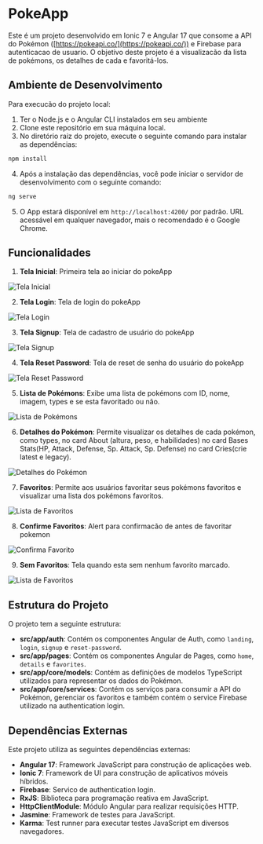 # PokeApp

Este é um projeto desenvolvido em Ionic 7 e Angular 17 que consome a API do Pokémon ([https://pokeapi.co/](https://pokeapi.co/)) e Firebase para autenticacao de usuario. O objetivo deste projeto é a visualizacão da lista de pokémons, os detalhes de cada e favoritá-los.

## Ambiente de Desenvolvimento

Para execucão do projeto local:

1. Ter o Node.js e o Angular CLI instalados em seu ambiente
2. Clone este repositório em sua máquina local.
3. No diretório raiz do projeto, execute o seguinte comando para instalar as dependências:

```bash
npm install
```

4. Após a instalação das dependências, você pode iniciar o servidor de desenvolvimento com o seguinte comando:

```bash
ng serve
```

5. O App estará disponível em `http://localhost:4200/` por padrão. URL acessável em qualquer navegador, mais o recomendado é o Google Chrome.

## Funcionalidades

1. **Tela Inicial**: Primeira tela ao iniciar do pokeApp

![Tela Inicial](screenshots/tela_inicial.png)

2. **Tela Login**: Tela de login do pokeApp

![Tela Login](screenshots/tela_login.png)

3. **Tela Signup**: Tela de cadastro de usuário do pokeApp

![Tela Signup](screenshots/tela_signup.png)

4. **Tela Reset Password**: Tela de reset de senha do usuário do pokeApp

![Tela Reset Password](screenshots/tela_reset_password.png)

5. **Lista de Pokémons**: Exibe uma lista de pokémons com ID, nome, imagem, types e se esta favoritado ou não.

![Lista de Pokémons](screenshots/tela_home.png)

6. **Detalhes do Pokémon**: Permite visualizar os detalhes de cada pokémon, como types, no card About (altura, peso, e habilidades) no card Bases Stats(HP, Attack, Defense, Sp. Attack, Sp. Defense) no card Cries(crie latest e legacy).

![Detalhes do Pokémon](screenshots/tela_detail_pokemon.png)

7. **Favoritos**: Permite aos usuários favoritar seus pokémons favoritos e visualizar uma lista dos pokémons favoritos.

![Lista de Favoritos](screenshots/tela_favorites.png)

8. **Confirme Favoritos**: Alert para confirmacão de antes de favoritar pokemon

![Confirma Favorito](screenshots/confirm_favorite.png)

9. **Sem Favoritos**: Tela quando esta sem nenhum favorito marcado.

![Lista de Favoritos](screenshots/tela_favorites_vazio.png)

## Estrutura do Projeto

O projeto tem a seguinte estrutura:

- **src/app/auth**: Contém os componentes Angular de Auth, como `landing`, `login`, `signup` e `reset-password`.
- **src/app/pages**: Contém os componentes Angular de Pages, como `home`, `details` e `favorites`.
- **src/app/core/models**: Contém as definições de modelos TypeScript utilizados para representar os dados do Pokémon.
- **src/app/core/services**: Contém os serviços para consumir a API do Pokémon, gerenciar os favoritos e também contém o service Firebase utilizado na authentication login.

## Dependências Externas

Este projeto utiliza as seguintes dependências externas:

- **Angular 17**: Framework JavaScript para construção de aplicações web.
- **Ionic 7**: Framework de UI para construção de aplicativos móveis híbridos.
- **Firebase**: Servico de authentication login.
- **RxJS**: Biblioteca para programação reativa em JavaScript.
- **HttpClientModule**: Módulo Angular para realizar requisições HTTP.
- **Jasmine**: Framework de testes para JavaScript.
- **Karma**: Test runner para executar testes JavaScript em diversos navegadores.
